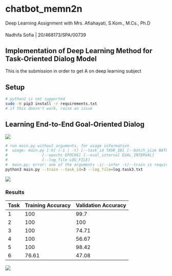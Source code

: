 # chatbot_memn2n
Deep Learning Assignment with Mrs. Afiahayati, S.Kom., M.Cs., Ph.D
####
Nadhifa Sofia | 20/468173/SPA/00739


## Implementation of Deep Learning Method for Task-Oriented Dialog Model

This is the submission in order to get A on deep learning subject


## Setup

```bash
# python2 is not supported
sudo -H pip3 install -r requirements.txt
# if this doesn't work, raise an issue
```

## Learning End-to-End Goal-Oriented Dialog

![](https://camo.githubusercontent.com/ba1c7dbbccc5dd51d4a76cc6ef849bca65a9bf4d/687474703a2f2f692e696d6775722e636f6d2f6e7638394a4c632e706e67)

```bash
# run main.py without arguments, for usage information
#  usage: main.py [-h] (-i | -t) [--task_id TASK_ID] [--batch_size BATCH_SIZE]
#               [--epochs EPOCHS] [--eval_interval EVAL_INTERVAL]
#               [--log_file LOG_FILE]
#  main.py: error: one of the arguments -i/--infer -t/--train is required
python3 main.py --train --task_id=3 --log_file=log.task3.txt
```


![](images/architecture.png)


### Results

Task  |  Training Accuracy  |  Validation Accuracy  |
------|---------------------|-----------------------|
1     |  100	              |  99.7		            |
2     |  100                |  100		            |
3     |  100               |  74.71		            |
4     |  100               |  56.67		            |
5     |  100               |  98.42		            |
6     |  76.61               |  47.08		            |

![](images/visualisation.png)
